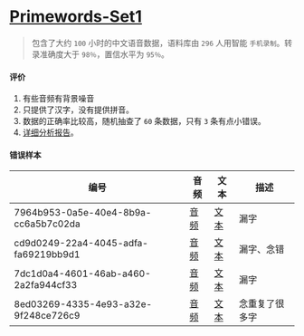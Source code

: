 # [Primewords-Set1](http://www.openslr.org/47/)

> 包含了大约 `100` 小时的中文语音数据，语料库由 `296` 人用智能 `手机录制`。转录准确度大于 `98％`，置信水平为 `95％`。

#### 评价

1. 有些音频有背景噪音
1. 只提供了汉字，没有提供拼音。
1. 数据的正确率比较高，随机抽查了 `60` 条数据，只有 `3` 条有点小错误。
1. [详细分析报告](./notebooks/Primewords-Set1-数据分析报告.ipynb)。

#### 错误样本

| 编号                                 | 音频                                                    | 文本                                                    | 描述           |
| ------------------------------------ | ------------------------------------------------------- | ------------------------------------------------------- | -------------- |
| 7964b953-0a5e-40e4-8b9a-cc6a5b7c02da | [音频](./demo/7964b953-0a5e-40e4-8b9a-cc6a5b7c02da.mp3) | [文本](./demo/7964b953-0a5e-40e4-8b9a-cc6a5b7c02da.txt) | 漏字           |
| cd9d0249-22a4-4045-adfa-fa69219bb9d1 | [音频](./demo/cd9d0249-22a4-4045-adfa-fa69219bb9d1.mp3) | [文本](./demo/cd9d0249-22a4-4045-adfa-fa69219bb9d1.txt) | 漏字、念错     |
| 7dc1d0a4-4601-46ab-a460-2a2fa944cf33 | [音频](./demo/7dc1d0a4-4601-46ab-a460-2a2fa944cf33.mp3) | [文本](./demo/7dc1d0a4-4601-46ab-a460-2a2fa944cf33.txt) | 漏字           |
| 8ed03269-4335-4e93-a32e-9f248ce726c9 | [音频](./demo/8ed03269-4335-4e93-a32e-9f248ce726c9.mp3) | [文本](./demo/8ed03269-4335-4e93-a32e-9f248ce726c9.txt) | 念重复了很多字 |
